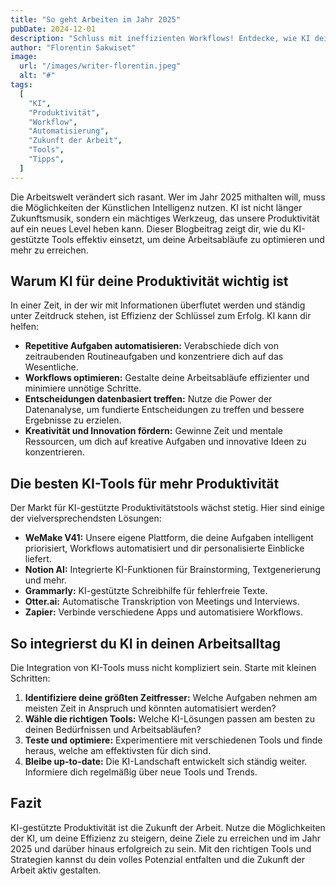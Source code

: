 ```yaml
---
title: "So geht Arbeiten im Jahr 2025"
pubDate: 2024-12-01
description: "Schluss mit ineffizienten Workflows! Entdecke, wie KI deine Produktivität steigern kann und lerne die Tools kennen, die dich im Jahr 2025 voranbringen."
author: "Florentin Sakwiset"
image:
  url: "/images/writer-florentin.jpeg"
  alt: "#"
tags:
  [
    "KI",
    "Produktivität",
    "Workflow",
    "Automatisierung",
    "Zukunft der Arbeit",
    "Tools",
    "Tipps",
  ]
---
```


Die Arbeitswelt verändert sich rasant. Wer im Jahr 2025 mithalten will, muss die Möglichkeiten der Künstlichen Intelligenz nutzen. KI ist nicht länger Zukunftsmusik, sondern ein mächtiges Werkzeug, das unsere Produktivität auf ein neues Level heben kann. Dieser Blogbeitrag zeigt dir, wie du KI-gestützte Tools effektiv einsetzt, um deine Arbeitsabläufe zu optimieren und mehr zu erreichen.

## Warum KI für deine Produktivität wichtig ist

In einer Zeit, in der wir mit Informationen überflutet werden und ständig unter Zeitdruck stehen, ist Effizienz der Schlüssel zum Erfolg. KI kann dir helfen:

- **Repetitive Aufgaben automatisieren:** Verabschiede dich von zeitraubenden Routineaufgaben und konzentriere dich auf das Wesentliche.
- **Workflows optimieren:** Gestalte deine Arbeitsabläufe effizienter und minimiere unnötige Schritte.
- **Entscheidungen datenbasiert treffen:** Nutze die Power der Datenanalyse, um fundierte Entscheidungen zu treffen und bessere Ergebnisse zu erzielen.
- **Kreativität und Innovation fördern:** Gewinne Zeit und mentale Ressourcen, um dich auf kreative Aufgaben und innovative Ideen zu konzentrieren.

## Die besten KI-Tools für mehr Produktivität

Der Markt für KI-gestützte Produktivitätstools wächst stetig. Hier sind einige der vielversprechendsten Lösungen:

- **WeMake V41:** Unsere eigene Plattform, die deine Aufgaben intelligent priorisiert, Workflows automatisiert und dir personalisierte Einblicke liefert.
- **Notion AI:** Integrierte KI-Funktionen für Brainstorming, Textgenerierung und mehr.
- **Grammarly:** KI-gestützte Schreibhilfe für fehlerfreie Texte.
- **Otter.ai:** Automatische Transkription von Meetings und Interviews.
- **Zapier:** Verbinde verschiedene Apps und automatisiere Workflows.

## So integrierst du KI in deinen Arbeitsalltag

Die Integration von KI-Tools muss nicht kompliziert sein. Starte mit kleinen Schritten:

1. **Identifiziere deine größten Zeitfresser:** Welche Aufgaben nehmen am meisten Zeit in Anspruch und könnten automatisiert werden?
2. **Wähle die richtigen Tools:** Welche KI-Lösungen passen am besten zu deinen Bedürfnissen und Arbeitsabläufen?
3. **Teste und optimiere:** Experimentiere mit verschiedenen Tools und finde heraus, welche am effektivsten für dich sind.
4. **Bleibe up-to-date:** Die KI-Landschaft entwickelt sich ständig weiter. Informiere dich regelmäßig über neue Tools und Trends.

## Fazit

KI-gestützte Produktivität ist die Zukunft der Arbeit. Nutze die Möglichkeiten der KI, um deine Effizienz zu steigern, deine Ziele zu erreichen und im Jahr 2025 und darüber hinaus erfolgreich zu sein. Mit den richtigen Tools und Strategien kannst du dein volles Potenzial entfalten und die Zukunft der Arbeit aktiv gestalten.
